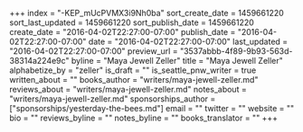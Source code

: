 +++
index = "-KEP_mUcPVMX3i9Nh0ba"
sort_create_date = 1459661220
sort_last_updated = 1459661220
sort_publish_date = 1459661220
create_date = "2016-04-02T22:27:00-07:00"
publish_date = "2016-04-02T22:27:00-07:00"
date = "2016-04-02T22:27:00-07:00"
last_updated = "2016-04-02T22:27:00-07:00"
preview_url = "3537abbb-4f89-9b93-563d-38314a224e9c"
byline = "Maya Jewell Zeller"
title = "Maya Jewell Zeller"
alphabetize_by = "zeller"
is_draft = ""
is_seattle_pnw_writer = true
written_about = ""
books_author = "writers/maya-jewell-zeller.md"
reviews_about = "writers/maya-jewell-zeller.md"
notes_about = "writers/maya-jewell-zeller.md"
sponsorships_author = ["sponsorships/yesterday-the-bees.md"]
email = ""
twitter = ""
website = ""
bio = ""
reviews_byline = ""
notes_byline = ""
books_translator = ""
+++
